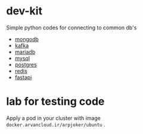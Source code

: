 # dev-kit
Simple python codes for connecting to common db's

* [mongodb](./mongodb/)
* [kafka](./kafka/)
* [mariadb](./mariadb/)
* [mysql](./mysql/)
* [postgres](./postgres/)
* [redis](./redis/)
* [fastapi](./fastapi/)
# lab for testing code
Apply a pod in your cluster with image `docker.arvancloud.ir/arpjoker/ubuntu` .
